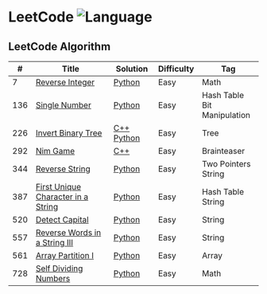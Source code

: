 # LeetCode ![Language](https://img.shields.io/badge/language-C%2B%2B%20%2F%20Python-brightgreen.svg)

## LeetCode Algorithm

| # | Title | Solution | Difficulty | Tag |
|---| ----- | -------- | ---------- | --- |
|7|[Reverse Integer](https://leetcode.com/problems/reverse-integer/)|[Python](./algorithms/reverse-integer.py)|Easy|Math|
|136|[Single Number](https://leetcode.com/problems/single-number/)|[Python](./algorithms/single-number.py)|Easy|Hash Table<br>Bit Manipulation|
|226|[Invert Binary Tree](https://leetcode.com/problems/invert-binary-tree/)|[C++](./algorithms/invert-binary-tree.cpp) [Python](./algorithms/invert-binary-tree.py)|Easy|Tree|
|292|[Nim Game](https://leetcode.com/problems/nim-game/)|[C++](./algorithms/nim-game.cpp)|Easy|Brainteaser|
|344|[Reverse String](https://leetcode.com/problems/reverse-string/)|[Python](./algorithms/reverse-string.py)|Easy|Two Pointers<br>String|
|387|[First Unique Character in a String](https://leetcode.com/problems/first-unique-character-in-a-string/)|[Python](./algorithms/first-unique-character-in-a-string.py)|Easy|Hash Table<br>String|
|520|[Detect Capital](https://leetcode.com/problems/detect-capital/)|[Python](./algorithms/detect-capital.py)|Easy|String|
|557|[Reverse Words in a String III](https://leetcode.com/problems/reverse-words-in-a-string-iii/)|[Python](/algorithms/reverse-words-in-a-string-iii.py)|Easy|String|
|561|[Array Partition I](https://leetcode.com/problems/array-partition-i/)|[Python](./algorithms/array-partition-i.py)|Easy|Array|
|728|[Self Dividing Numbers](https://leetcode.com/problems/self-dividing-numbers/)|[Python](./algorithms/self-dividing-numbers.py)|Easy|Math|
